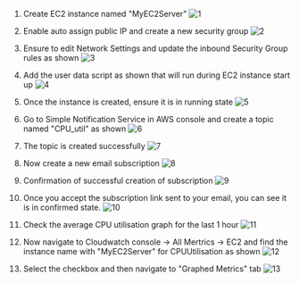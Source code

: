 
1. Create EC2 instance named "MyEC2Server"
![1](https://github.com/prashantlangade306/12weeksawschallenge/assets/57378421/0a31d2d3-d9c9-4caa-8de8-d47bc8333f0a)

2. Enable auto assign public IP and create a new security group
![2](https://github.com/prashantlangade306/12weeksawschallenge/assets/57378421/b0d5e9f1-dd74-47b6-856e-87f2173f7511)

3. Ensure to edit Network Settings and update the inbound Security Group rules as shown
![3](https://github.com/prashantlangade306/12weeksawschallenge/assets/57378421/3991f288-09b4-4eb6-ae30-b0ea11f9744c)

4. Add the user data script as shown that will run during EC2 instance start up
![4](https://github.com/prashantlangade306/12weeksawschallenge/assets/57378421/3afc971f-ee52-4288-9ee9-56aa040e61c6)

5. Once the instance is created, ensure it is in running state
![5](https://github.com/prashantlangade306/12weeksawschallenge/assets/57378421/2d523433-edfe-4aea-86ad-0c1bf31d502b)

6. Go to Simple Notification Service in AWS console and create a topic named "CPU_util" as shown
![6](https://github.com/prashantlangade306/12weeksawschallenge/assets/57378421/0fec2fd3-1946-4c10-8a95-5327cb22580c)

7. The topic is created successfully
![7](https://github.com/prashantlangade306/12weeksawschallenge/assets/57378421/1f427a5a-74f3-4c2c-9dde-6e5e77061ced)

8. Now create a new email subscription 
![8](https://github.com/prashantlangade306/12weeksawschallenge/assets/57378421/d99cedb7-0bac-4e99-8e38-bbb1cb186a63)

9. Confirmation of successful creation of subscription
![9](https://github.com/prashantlangade306/12weeksawschallenge/assets/57378421/e1fe875f-c74a-4c5c-b44e-052bcdf4410f)

10. Once you accept the subscription link sent to your email, you can see it is in confirmed state.
![10](https://github.com/prashantlangade306/12weeksawschallenge/assets/57378421/f198d313-8009-4872-81ed-4189de25ea78)

11. Check the average CPU utilisation graph for the last 1 hour
![11](https://github.com/prashantlangade306/12weeksawschallenge/assets/57378421/ace01784-4013-4d10-ae8d-c8ae9c359c6e)

12. Now navigate to Cloudwatch console -> All Mertrics -> EC2 and find the instance name with "MyEC2Server" for CPUUtilisation as shown
![12](https://github.com/prashantlangade306/12weeksawschallenge/assets/57378421/88b4bf13-cdc8-4e85-8acf-5a6d9b1f34b4)

13. Select the checkbox and then navigate to "Graphed Metrics" tab 
![13](https://github.com/prashantlangade306/12weeksawschallenge/assets/57378421/847d3109-0592-484f-b8fc-059c5f65e1ef)

